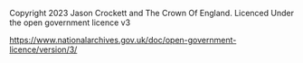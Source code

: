 Copyright 2023 Jason Crockett and The Crown Of England.
Licenced Under the open government licence v3

https://www.nationalarchives.gov.uk/doc/open-government-licence/version/3/
